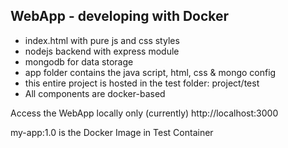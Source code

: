 ## WebApp - developing with Docker

- index.html with pure js and css styles
- nodejs backend with express module
- mongodb for data storage
- app folder contains the java script, html, css & mongo config
- this entire project is hosted in the test folder: project/test
- All components are docker-based

Access the WebApp locally only (currently)  http://localhost:3000

my-app:1.0 is the Docker Image in Test Container